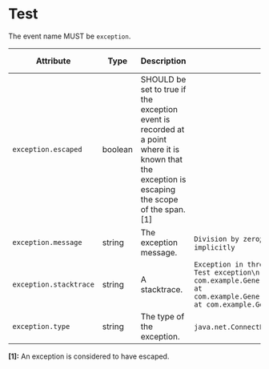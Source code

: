 # Test

<!-- semconv event -->
The event name MUST be `exception`.

| Attribute  | Type | Description  | Examples  | [Requirement Level](https://opentelemetry.io/docs/specs/semconv/general/attribute-requirement-level/) | Stability |
|---|---|---|---|---|---|
| `exception.escaped` | boolean | SHOULD be set to true if the exception event is recorded at a point where it is known that the exception is escaping the scope of the span. [1] |  | `Recommended` | Experimental |
| `exception.message` | string | The exception message. | `Division by zero`; `Can't convert 'int' object to str implicitly` | `Recommended` | Experimental |
| `exception.stacktrace` | string | A stacktrace. | `Exception in thread "main" java.lang.RuntimeException: Test exception\n at com.example.GenerateTrace.methodB(GenerateTrace.java:13)\n at com.example.GenerateTrace.methodA(GenerateTrace.java:9)\n at com.example.GenerateTrace.main(GenerateTrace.java:5)` | `Recommended` | Experimental |
| `exception.type` | string | The type of the exception. | `java.net.ConnectException`; `OSError` | `Recommended` | Experimental |

**[1]:** An exception is considered to have escaped.
<!-- endsemconv -->
